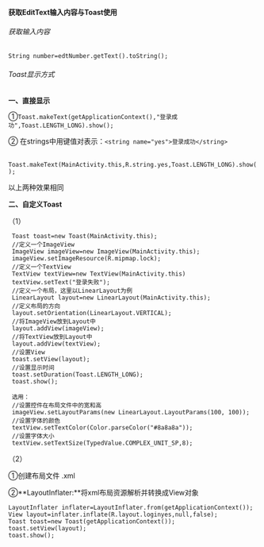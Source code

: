 #### 获取EditText输入内容与Toast使用

###### 获取输入内容

`String number=edtNumber.getText().toString(); `

###### Toast显示方式

**一、直接显示**

①`Toast.makeText(getApplicationContext(),"登录成功",Toast.LENGTH_LONG).show();`

② 在strings中用键值对表示：`<string name="yes">登录成功</string>`

​     `Toast.makeText(MainActivity.this,R.string.yes,Toast.LENGTH_LONG).show();`

以上两种效果相同

**二、自定义Toast**

（1）

```
 Toast toast=new Toast(MainActivity.this);
 //定义一个ImageView
 ImageView imageView=new ImageView(MainActivity.this);
 imageView.setImageResource(R.mipmap.lock);
 //定义一个TextView
 TextView textView=new TextView(MainActivity.this)
 textView.setText("登录失败");
 //定义一个布局，这里以LinearLayout为例
 LinearLayout layout=new LinearLayout(MainActivity.this);
 //定义布局的方向
 layout.setOrientation(LinearLayout.VERTICAL);
 //将ImageView放到Layout中
 layout.addView(imageView);
 //将TextView放到Layout中
 layout.addView(textView);
 //设置View
 toast.setView(layout);
 //设置显示时间
 toast.setDuration(Toast.LENGTH_LONG);
 toast.show();
 
 选用：
 //设置控件在布局文件中的宽和高
 imageView.setLayoutParams(new LinearLayout.LayoutParams(100, 100));
 //设置字体的颜色
 textView.setTextColor(Color.parseColor("#8a8a8a"));
 //设置字体大小
 textView.setTextSize(TypedValue.COMPLEX_UNIT_SP,8);
```

（2）

①创建布局文件 .xml

②**LayoutInflater:**将xml布局资源解析并转换成View对象

```
LayoutInflater inflater=LayoutInflater.from(getApplicationContext());
View layout=inflater.inflate(R.layout.loginyes,null,false);
Toast toast=new Toast(getApplicationContext());
toast.setView(layout);
toast.show();
```

